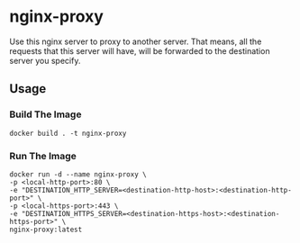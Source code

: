 # nginx-proxy

Use this nginx server to proxy to another server.
That means, all the requests that this server will have, will be forwarded to the destination server you specify.

## Usage

### Build The Image

```
docker build . -t nginx-proxy
```

### Run The Image

```
docker run -d --name nginx-proxy \
-p <local-http-port>:80 \
-e "DESTINATION_HTTP_SERVER=<destination-http-host>:<destination-http-port>" \
-p <local-https-port>:443 \
-e "DESTINATION_HTTPS_SERVER=<destination-https-host>:<destination-https-port>" \
nginx-proxy:latest
```
